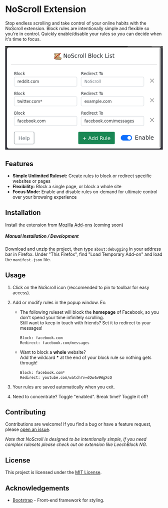 # NoScroll Extension

Stop endless scrolling and take control of your online habits with the NoScroll extension.
Block rules are intentionally simple and flexible so you're in control. Quickly enable/disable your rules so <em>you</em> can decide when it's time to focus.

![Alt text](noscroll.png)

## Features

- **Simple Unlimited Ruleset:** Create rules to block or redirect specific websites or pages
- **Flexibility:** Block a single page, or block a whole site
- **Focus Mode:** Enable and disable rules on-demand for ultimate control over your browsing experience

## Installation

Install the extension from [Mozilla Add-ons](#) (coming soon)

##### Manual Installation / Development

Download and unzip the project, then type `about:debugging` in your address bar in Firefox. 
Under "This Firefox", find "Load Temporary Add-on" and load the `manifest.json` file.

## Usage

1. Click on the NoScroll icon (reccomended to pin to toolbar for easy access).

2. Add or modify rules in the popup window. Ex:

    - The following ruleset will block the <strong>homepage</strong> of Facebook, so you don't spend your time infinitely scrolling. <br> Still want to keep in touch with friends? Set it to redirect to your messages!
        ```plaintext
        Block: facebook.com
        Redirect: facebook.com/messages
        ```

    - Want to block a <strong>whole</strong> website? <br> Add the wildcard <strong>*</strong> at the end of your block rule so nothing gets through!
        ```plaintext
        Block: facebook.com*
        Redirect: youtube.com/watch?v=dQw4w9WgXcQ
        ```

3. Your rules are saved automatically when you exit.

4. Need to concentrate? Toggle "enabled". Break time? Toggle it off!


## Contributing

Contributions are welcome! If you find a bug or have a feature request, please [open an issue](https://github.com/Seltonu/NoScroll/issues).

*Note that NoScroll is designed to be intentionally simple, if you need complex rulesets please check out an extension like LeechBlock NG.*

## License

This project is licensed under the [MIT License](LICENSE).

## Acknowledgements

- [Bootstrap](https://getbootstrap.com/) - Front-end framework for styling.



